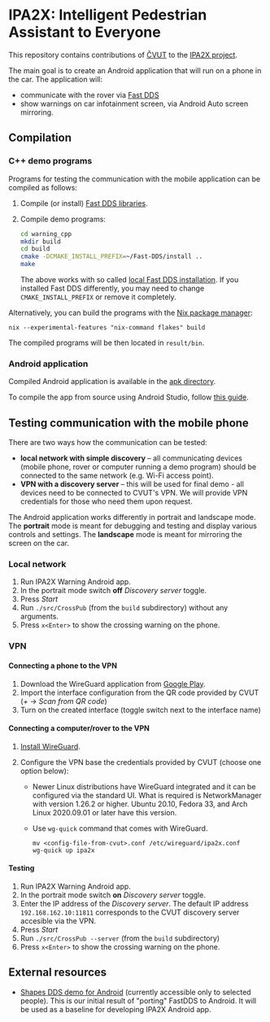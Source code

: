 # IPA2X: Intelligent Pedestrian Assistant to Everyone

This repository contains contributions of
[ČVUT](https://iid.ciirc.cvut.cz/) to the [IPA2X project][].

[IPA2X project]: https://ipa2x.eu/

The main goal is to create an Android application that will run on a
phone in the car. The application will:

- communicate with the rover via [Fast DDS]
- show warnings on car infotainment screen, via Android Auto screen
  mirroring.

[Fast DDS]: https://github.com/eProsima/Fast-DDS

## Compilation

### C++ demo programs

Programs for testing the communication with the mobile application can
be compiled as follows:

1. Compile (or install) [Fast DDS
   libraries](https://fast-dds.docs.eprosima.com/en/latest/installation/sources/sources_linux.html).
2. Compile demo programs:
   ```sh
   cd warning_cpp
   mkdir build
   cd build
   cmake -DCMAKE_INSTALL_PREFIX=~/Fast-DDS/install ..
   make
   ```

   The above works with so called [local Fast DDS
   installation](https://fast-dds.docs.eprosima.com/en/latest/installation/sources/sources_linux.html#local-installation).
   If you installed Fast DDS differently, you may need to change
   `CMAKE_INSTALL_PREFIX` or remove it completely.

Alternatively, you can build the programs with the [Nix package
manager](https://nixos.org/download.html#download-nix):

    nix --experimental-features "nix-command flakes" build

The compiled programs will be then located in `result/bin`.

### Android application

Compiled Android application is available in the [apk
directory](./apk).

To compile the app from source using Android Studio, follow [this
guide](https://gitlab.fel.cvut.cz/marunluk/fastdds-shapes).

## Testing communication with the mobile phone

There are two ways how the communication can be tested:

- **local network with simple discovery** – all communicating devices (mobile phone,
  rover or computer running a demo program) should be connected to the
  same network (e.g. Wi-Fi access point).
- **VPN with a discovery server** – this will be used for final demo -
  all devices need to be connected to CVUT's VPN. We will provide VPN
  credentials for those who need them upon request.

The Android application works differently in portrait and landscape
mode. The **portrait** mode is meant for debugging and testing and display
various controls and settings. The **landscape** mode is meant for
mirroring the screen on the car.

### Local network

1. Run IPA2X Warning Android app.
2. In the portrait mode switch **off** *Discovery server* toggle.
3. Press *Start*
4. Run `./src/CrossPub` (from the `build` subdirectory) without any arguments.
5. Press `x<Enter>` to show the crossing warning on the phone.

### VPN

#### Connecting a phone to the VPN

1. Download the WireGuard application from [Google Play](https://play.google.com/store/apps/details?id=com.wireguard.android&hl=cs&gl=US).
2. Import the interface configuration from the QR code provided by CVUT (*+* → *Scan from QR code*)
3. Turn on the created interface (toggle switch next to the interface name)

#### Connecting a computer/rover to the VPN

1. [Install WireGuard](https://www.wireguard.com/install/).

2. Configure the VPN base the credentials provided by CVUT (choose one
   option below):

   - Newer Linux distributions have WireGuard integrated and it can be
     configured via the standard UI. What is required is
     NetworkManager with version 1.26.2 or higher. Ubuntu 20.10,
     Fedora 33, and Arch Linux 2020.09.01 or later have this version.
   - Use `wg-quick` command that comes with WireGuard.

         mv <config-file-from-cvut>.conf /etc/wireguard/ipa2x.conf
         wg-quick up ipa2x

#### Testing

1. Run IPA2X Warning Android app.
2. In the portrait mode switch **on** *Discovery server* toggle.
3. Enter the IP address of the *Discovery server*. The default IP address `192.168.162.10:11811` corresponds to the CVUT discovery server accesible via the VPN.
4. Press *Start*
5. Run `./src/CrossPub --server` (from the `build` subdirectory)
6. Press `x<Enter>` to show the crossing warning on the phone.

## External resources

- [Shapes DDS demo for
  Android](https://gitlab.fel.cvut.cz/marunluk/fastdds-shapes)
  (currently accessible only to selected people). This is our initial
  result of "porting" FastDDS to Android. It will be used as a
  baseline for developing IPA2X Android app.
